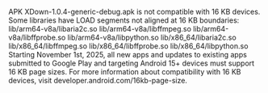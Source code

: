 APK XDown-1.0.4-generic-debug.apk is not compatible with 16 KB devices. Some libraries have LOAD segments not aligned at 16 KB boundaries:
lib/arm64-v8a/libaria2c.so
lib/arm64-v8a/libffmpeg.so
lib/arm64-v8a/libffprobe.so
lib/arm64-v8a/libpython.so
lib/x86_64/libaria2c.so
lib/x86_64/libffmpeg.so
lib/x86_64/libffprobe.so
lib/x86_64/libpython.so
Starting November 1st, 2025, all new apps and updates to existing apps submitted to Google Play and targeting Android 15+ devices must support 16 KB page sizes. For more information about compatibility with 16 KB devices, visit developer.android.com/16kb-page-size.